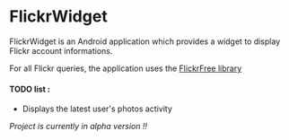 FlickrWidget
============

FlickrWidget is an Android application which provides a widget to display Flickr account informations.

For all Flickr queries, the application uses the [FlickrFree library][FlickrFree-Library]

#### TODO list :

* Displays the latest user's photos activity

_Project is currently in alpha version !!_

[FlickrFree-Library]: https://github.com/tbruyelle/FlickrFree-Library